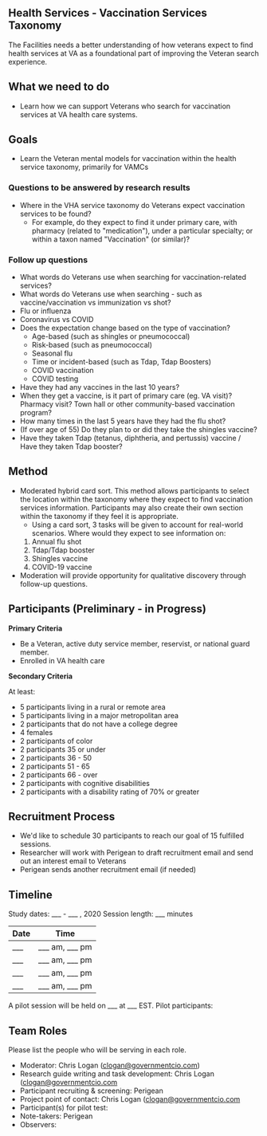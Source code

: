 ## Health Services - Vaccination Services Taxonomy
The Facilities needs a better understanding of how veterans expect to find health services at VA as a foundational part of improving the Veteran search experience. 

## What we need to do

- Learn how we can support Veterans who search for vaccination services at VA health care systems.

## Goals

- Learn the Veteran mental models for vaccination within the health service taxonomy, primarily for VAMCs

### Questions to be answered by research results 
- Where in the VHA service taxonomy do Veterans expect vaccination services to be found?
  - For example, do they expect to find it under primary care, with pharmacy (related to "medication"), under a particular specialty; or within a taxon named "Vaccination" (or similar)?
  
### Follow up questions

  - What words do Veterans use when searching for vaccination-related services?
  - What words do Veterans use when searching - such as vaccine/vaccination vs immunization vs shot?
  - Flu or influenza
  - Coronavirus vs COVID
- Does the expectation change based on the type of vaccination?
  - Age-based (such as shingles or pneumococcal)
  - Risk-based (such as pneumococcal)
  - Seasonal flu
  - Time or incident-based (such as Tdap, Tdap Boosters)
  - COVID vaccination
  - COVID testing
- Have they had any vaccines in the last 10 years?
- When they get a vaccine, is it part of primary care (eg. VA visit)? Pharmacy visit? Town hall or other community-based vaccination program?
- How many times in the last 5 years have they had the flu shot?
- (If over age of 55) Do they plan to or did they take the shingles vaccine?
- Have they taken Tdap (tetanus, diphtheria, and pertussis) vaccine / Have they taken Tdap booster?

## Method

- Moderated hybrid card sort. This method allows participants to select the location within the taxonomy where they expect to find vaccination services information. Participants may also create their own section within the taxonomy if they feel it is appropriate.
  - Using a card sort, 3 tasks will be given to account for real-world scenarios. Where would they expect to see information on: 
  1. Annual flu shot
  2. Tdap/Tdap booster
  4. Shingles vaccine
  3. COVID-19 vaccine
- Moderation will provide opportunity for qualitative discovery through follow-up questions.

## Participants (Preliminary - in Progress)

**Primary Criteria**

- Be a Veteran, active duty service member, reservist, or national guard member.
- Enrolled in VA health care

**Secondary Criteria**

At least:
- 5 participants living in a rural or remote area
- 5 participants living in a major metropolitan area
- 2 participants that do not have a college degree
- 4 females
- 2 participants of color
- 2 participants 35 or under
- 2 participants 36 - 50
- 2 participants 51 - 65
- 2 participants 66 - over
- 2 participants with cognitive disabilities
- 2 participants with a disability rating of 70% or greater

## Recruitment Process
- We'd like to schedule 30 participants to reach our goal of 15 fulfilled sessions.
- Researcher will work with Perigean to draft recruitment email and send out an interest email to Veterans
- Perigean sends another recruitment email (if needed)


## Timeline

Study dates: ___ - ___ , 2020
Session length: ___ minutes

Date | Time
-----|-------
___ | ___ am, ___ pm
___ | ___ am, ___ pm
___ | ___ am, ___ pm
___ | ___ am, ___ pm

A pilot session will be held on ___ at ___ EST.
Pilot participants:

## Team Roles	
Please list the people who will be serving in each role. 
- Moderator: Chris Logan (clogan@governmentcio.com)
- Research guide writing and task development: Chris Logan (clogan@governmentcio.com
- Participant recruiting & screening: Perigean
- Project point of contact: Chris Logan (clogan@governmentcio.com	
- Participant(s) for pilot test: 
- Note-takers: Perigean 
- Observers: 


  
  
